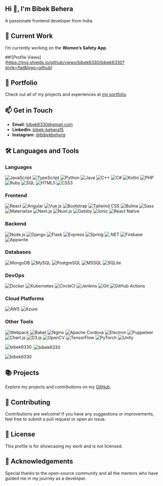 ## Hi 👋, I'm Bibek Behera

A passionate frontend developer from India.

## 🔭 Current Work
I’m currently working on the **Women’s Safety App**.

##![Profile Views]
(https://img.shields.io/github/views/bibek6330/bibek6330?style=flat&logo=github)

## 💼 Portfolio
Check out all of my projects and experiences at [my portfolio](https://bibek6330.github.io/my_portfolio/).

## 📫 Get in Touch
- **Email:** [bibek6330@gmail.com](mailto:bibek6330@gmail.com)
- **LinkedIn:** [bibek-behera15](https://linkedin.com/in/bibek-behera15/)
- **Instagram:** [@_bibekbehera_](https://www.instagram.com/_bibekbehera_/?utm_source=ig_web_button_share_sheet)

## 🛠️ Languages and Tools

### Languages
<p>
  <img src="https://img.shields.io/badge/-JavaScript-F7DF1C?logo=javascript&logoColor=000000" alt="JavaScript" />
  <img src="https://img.shields.io/badge/-TypeScript-3178C6?logo=typescript&logoColor=FFFFFF" alt="TypeScript" />
  <img src="https://img.shields.io/badge/-Python-3776AB?logo=python&logoColor=FFFFFF" alt="Python" />
  <img src="https://img.shields.io/badge/-Java-E34F26?logo=java&logoColor=FFFFFF" alt="Java" />
  <img src="https://img.shields.io/badge/-C%2B%2B-00599C?logo=cplusplus&logoColor=FFFFFF" alt="C++" />
  <img src="https://img.shields.io/badge/-C%23-239120?logo=csharp&logoColor=FFFFFF" alt="C#" />
  <img src="https://img.shields.io/badge/-Kotlin-7F52FF?logo=kotlin&logoColor=FFFFFF" alt="Kotlin" />
  <img src="https://img.shields.io/badge/-PHP-777BB4?logo=php&logoColor=FFFFFF" alt="PHP" />
  <img src="https://img.shields.io/badge/-Ruby-CC342D?logo=ruby&logoColor=FFFFFF" alt="Ruby" />
  <img src="https://img.shields.io/badge/-SQL-000000?logo=sqlite&logoColor=FFFFFF" alt="SQL" />
  <img src="https://img.shields.io/badge/-HTML5-E34F26?logo=html5&logoColor=FFFFFF" alt="HTML5" />
  <img src="https://img.shields.io/badge/-CSS3-1572B6?logo=css3&logoColor=FFFFFF" alt="CSS3" />
</p>

### Frontend
<p>
  <img src="https://img.shields.io/badge/-React-61DAFB?logo=react&logoColor=000000" alt="React" />
  <img src="https://img.shields.io/badge/-Angular-E23237?logo=angular&logoColor=FFFFFF" alt="Angular" />
  <img src="https://img.shields.io/badge/-Vue.js-4FC08D?logo=vue.js&logoColor=FFFFFF" alt="Vue.js" />
  <img src="https://img.shields.io/badge/-Bootstrap-563D7C?logo=bootstrap&logoColor=FFFFFF" alt="Bootstrap" />
  <img src="https://img.shields.io/badge/-Tailwind%20CSS-06B6D4?logo=tailwindcss&logoColor=FFFFFF" alt="Tailwind CSS" />
  <img src="https://img.shields.io/badge/-Bulma-00D1B2?logo=bulma&logoColor=FFFFFF" alt="Bulma" />
  <img src="https://img.shields.io/badge/-Sass-CC6699?logo=sass&logoColor=FFFFFF" alt="Sass" />
  <img src="https://img.shields.io/badge/-Materialize-2196F3?logo=materialize&logoColor=FFFFFF" alt="Materialize" />
  <img src="https://img.shields.io/badge/-Next.js-000000?logo=next.js&logoColor=FFFFFF" alt="Next.js" />
  <img src="https://img.shields.io/badge/-Nuxt.js-00DC82?logo=nuxt.js&logoColor=000000" alt="Nuxt.js" />
  <img src="https://img.shields.io/badge/-Gatsby-663399?logo=gatsby&logoColor=FFFFFF" alt="Gatsby" />
  <img src="https://img.shields.io/badge/-Ionic-3880FF?logo=ionic&logoColor=FFFFFF" alt="Ionic" />
  <img src="https://img.shields.io/badge/-React%20Native-20232A?logo=react&logoColor=61DAFB" alt="React Native" />
</p>

### Backend
<p>
  <img src="https://img.shields.io/badge/-Node.js-339933?logo=node.js&logoColor=FFFFFF" alt="Node.js" />
  <img src="https://img.shields.io/badge/-Django-092D44?logo=django&logoColor=FFFFFF" alt="Django" />
  <img src="https://img.shields.io/badge/-Flask-000000?logo=flask&logoColor=FFFFFF" alt="Flask" />
  <img src="https://img.shields.io/badge/-Express-000000?logo=express&logoColor=FFFFFF" alt="Express" />
  <img src="https://img.shields.io/badge/-Spring-6DB33F?logo=spring&logoColor=FFFFFF" alt="Spring" />
  <img src="https://img.shields.io/badge/-NET-512BD4?logo=.net&logoColor=FFFFFF" alt=".NET" />
  <img src="https://img.shields.io/badge/-Firebase-F7C93D?logo=firebase&logoColor=000000" alt="Firebase" />
  <img src="https://img.shields.io/badge/-Appwrite-000000?logo=appwrite&logoColor=FFFFFF" alt="Appwrite" />
</p>

### Databases
<p>
  <img src="https://img.shields.io/badge/-MongoDB-47A248?logo=mongodb&logoColor=FFFFFF" alt="MongoDB" />
  <img src="https://img.shields.io/badge/-MySQL-4479A1?logo=mysql&logoColor=FFFFFF" alt="MySQL" />
  <img src="https://img.shields.io/badge/-PostgreSQL-4169E1?logo=postgresql&logoColor=FFFFFF" alt="PostgreSQL" />
  <img src="https://img.shields.io/badge/-MSSQL-CC2927?logo=microsoftsqlserver&logoColor=FFFFFF" alt="MSSQL" />
  <img src="https://img.shields.io/badge/-SQLite-003B57?logo=sqlite&logoColor=FFFFFF" alt="SQLite" />
</p>

### DevOps
<p>
  <img src="https://img.shields.io/badge/-Docker-2496ED?logo=docker&logoColor=FFFFFF" alt="Docker" />
  <img src="https://img.shields.io/badge/-Kubernetes-326CE5?logo=kubernetes&logoColor=FFFFFF" alt="Kubernetes" />
  <img src="https://img.shields.io/badge/-CircleCI-424D59?logo=circleci&logoColor=FFFFFF" alt="CircleCI" />
  <img src="https://img.shields.io/badge/-Jenkins-D24939?logo=jenkins&logoColor=FFFFFF" alt="Jenkins" />
  <img src="https://img.shields.io/badge/-Git-F05032?logo=git&logoColor=FFFFFF" alt="Git" />
  <img src="https://img.shields.io/badge/-GitHub%20Actions-2088FF?logo=githubactions&logoColor=FFFFFF" alt="GitHub Actions" />
</p>

### Cloud Platforms
<p>
  <img src="https://img.shields.io/badge/-AWS-232F3E?logo=amazonaws&logoColor=FFFFFF" alt="AWS" />
  <img src="https://img.shields.io/badge/-Azure-0078D4?logo=microsoftazure&logoColor=FFFFFF" alt="Azure" />
</p>

### Other Tools
<p>
  <img src="https://img.shields.io/badge/-Webpack-8DD6F9?logo=webpack&logoColor=000000" alt="Webpack" />
  <img src="https://img.shields.io/badge/-Babel-F9DC3E?logo=babel&logoColor=000000" alt="Babel" />
  <img src="https://img.shields.io/badge/-Nginx-009639?logo=nginx&logoColor=FFFFFF" alt="Nginx" />
  <img src="https://img.shields.io/badge/-Apache%20Cordova-E75A5A?logo=apachecordova&logoColor=FFFFFF" alt="Apache Cordova" />
  <img src="https://img.shields.io/badge/-Electron-47848F?logo=electron&logoColor=FFFFFF" alt="Electron" />
  <img src="https://img.shields.io/badge/-Puppeteer-1D1F21?logo=puppeteer&logoColor=FFFFFF" alt="Puppeteer" />
  <img src="https://img.shields.io/badge/-Chart.js-F7A35C?logo=chart.js&logoColor=FFFFFF" alt="Chart.js" />
  <img src="https://img.shields.io/badge/-D3.js-F9A825?logo=d3.js&logoColor=FFFFFF" alt="D3.js" />
  <img src="https://img.shields.io/badge/-OpenCV-5C3EE8?logo=opencv&logoColor=FFFFFF" alt="OpenCV" />
  <img src="https://img.shields.io/badge/-TensorFlow-FF6F00?logo=tensorflow&logoColor=FFFFFF" alt="TensorFlow" />
  <img src="https://img.shields.io/badge/-PyTorch-EE4C2C?logo=pytorch&logoColor=FFFFFF" alt="PyTorch" />
  <img src="https://img.shields.io/badge/-Unity-000000?logo=unity&logoColor=FFFFFF" alt="Unity" />
</p>


<p><img align="left" src="https://github-readme-stats.vercel.app/api/top-langs?username=bibek6330&show_icons=true&locale=en&layout=compact" alt="bibek6330" /></p>

<p>&nbsp;<img align="center" src="https://github-readme-stats.vercel.app/api?username=bibek6330&show_icons=true&locale=en" alt="bibek6330" /></p>

<p><img align="center" src="https://github-readme-streak-stats.herokuapp.com/?user=bibek6330&" alt="bibek6330" /></p>


## 📚 Projects
Explore my projects and contributions on my [GitHub](https://github.com/bibek6330).

## 👥 Contributing
Contributions are welcome! If you have any suggestions or improvements, feel free to submit a pull request or open an issue.

## 📄 License
This profile is for showcasing my work and is not licensed. 

## 🙏 Acknowledgements
Special thanks to the open-source community and all the mentors who have guided me in my journey as a developer.
